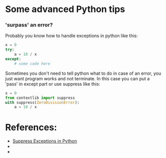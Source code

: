 # Some advanced Python tips

### 'surpass' an error?
Probably you know how to handle exceptions in python like this:
```python
x = 0
try:
    a = 10 / x 
except:
    # some code here
```
Sometimes you don't need to tell python what to do in case of an error, you just want program works and not terminate.
In this case you can put a 'pass' in except part or use suppress like this:
```python
x = 0
from contextlib import suppress
with suppress(ZeroDivisionError):
    a = 10 / x
```


# References:
- [Suppress Exceptions in Python](https://www.pythonforbeginners.com/basics/suppress-exceptions-in-python)
- []()
- []()